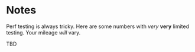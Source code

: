 # Notes

Perf testing is always tricky. Here are some
numbers with *very* **very** limited testing.
Your mileage *will* vary.

TBD
